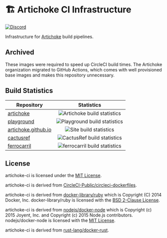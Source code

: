 # 🏗 Artichoke CI Infrastructure

[![Discord](https://img.shields.io/discord/607683947496734760)](https://discord.gg/QCe2tp2)

Infrastructure for [Artichoke](https://github.com/artichoke/artichoke) build
pipelines.

## Archived

These images were required to speed up CircleCI build times. The Artichoke
organization migrated to GitHub Actions, which comes with well provisioned
base images and makes this repository unnecessary.

## Build Statistics

| Repository                                                          |                                           Statistics                                           |
| ------------------------------------------------------------------- | :--------------------------------------------------------------------------------------------: |
| [artichoke](https://github/artichoke/artichoke)                     |   ![Artichoke build statistics](https://buildstats.info/circleci/chart/artichoke/artichoke)    |
| [playground](https://github/artichoke/playground)                   |  ![Playground build statistics](https://buildstats.info/circleci/chart/artichoke/playground)   |
| [artichoke.github.io](https://github/artichoke/artichoke.github.io) | ![Site build statistics](https://buildstats.info/circleci/chart/artichoke/artichoke.github.io) |
| [cactusref](https://github/artichoke/cactusref)                     |   ![CactusRef build statistics](https://buildstats.info/circleci/chart/artichoke/cactusref)    |
| [ferrocarril](https://github/artichoke/ferrocarril)                 | ![ferrocarril build statistics](https://buildstats.info/circleci/chart/artichoke/ferrocarril)  |

## License

artichoke-ci is licensed under the [MIT License](/LICENSE).

artichoke-ci is derived from
[CircleCI-Public/circleci-dockerfiles](https://github.com/CircleCI-Public/circleci-dockerfiles).

artichoke-ci is derived from
[docker-library/ruby](https://github.com/docker-library/ruby) which is Copyright
(C) 2014 Docker, Inc. docker-library/ruby is licensed with the
[BSD 2-Clause License](https://github.com/docker-library/ruby/blob/master/LICENSE).

artichoke-ci is derived from
[nodejs/docker-node](https://github.com/nodejs/docker-node) which is Copyright
(c) 2015 Joyent, Inc. and Copyright (c) 2015 Node.js contributors.
nodejs/docker-node is licensed with the
[MIT License](https://github.com/nodejs/docker-node/blob/master/LICENSE).

artichoke-ci is derived from
[rust-lang/docker-rust](https://github.com/rust-lang/docker-rust).
